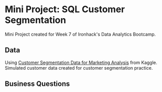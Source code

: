 # Mini Project: SQL Customer Segmentation

Mini Project created for Week 7 of Ironhack's Data Analytics Bootcamp.

## Data
Using [Customer Segmentation Data for Marketing Analysis](https://www.kaggle.com/datasets/fahmidachowdhury/customer-segmentation-data-for-marketing-analysis) from Kaggle. Simulated customer data created for customer segmentation practice. 

## Business Questions